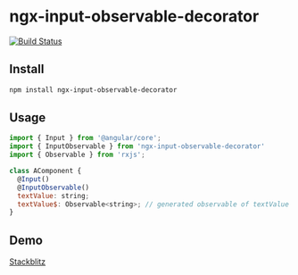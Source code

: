 # ngx-input-observable-decorator

[![Build Status](https://travis-ci.com/timo-haas/ngx-input-observable-decorator.png?branch=master)](https://travis-ci.com/timo-haas/ngx-input-observable-decorator)

## Install
```bash
npm install ngx-input-observable-decorator
```

## Usage

```javascript
import { Input } from '@angular/core';
import { InputObservable } from 'ngx-input-observable-decorator'
import { Observable } from 'rxjs';

class AComponent {
  @Input()
  @InputObservable()
  textValue: string;
  textValue$: Observable<string>; // generated observable of textValue
}
```

## Demo
[Stackblitz](https://stackblitz.com/edit/demo-ngx-input-observable-decorator)
